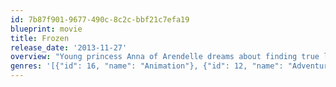 ```yaml
---
id: 7b87f901-9677-490c-8c2c-bbf21c7efa19
blueprint: movie
title: Frozen
release_date: '2013-11-27'
overview: "Young princess Anna of Arendelle dreams about finding true love at her sister Elsa’s coronation. Fate takes her on a dangerous journey in an attempt to end the eternal winter that has fallen over the kingdom. She's accompanied by ice delivery man Kristoff, his reindeer Sven, and snowman Olaf. On an adventure where she will find out what friendship, courage, family, and true love really means."
genres: '[{"id": 16, "name": "Animation"}, {"id": 12, "name": "Adventure"}, {"id": 10751, "name": "Family"}]'
---
```

